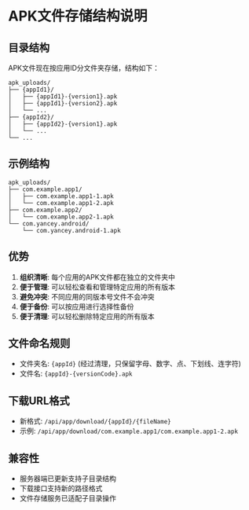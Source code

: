 # APK文件存储结构说明

## 目录结构

APK文件现在按应用ID分文件夹存储，结构如下：

```
apk_uploads/
├── {appId1}/
│   ├── {appId1}-{version1}.apk
│   ├── {appId1}-{version2}.apk
│   └── ...
├── {appId2}/
│   ├── {appId2}-{version1}.apk
│   └── ...
└── ...
```

## 示例结构

```
apk_uploads/
├── com.example.app1/
│   ├── com.example.app1-1.apk
│   └── com.example.app1-2.apk
├── com.example.app2/
│   └── com.example.app2-1.apk
└── com.yancey.android/
    └── com.yancey.android-1.apk
```

## 优势

1. **组织清晰**: 每个应用的APK文件都在独立的文件夹中
2. **便于管理**: 可以轻松查看和管理特定应用的所有版本
3. **避免冲突**: 不同应用的同版本号文件不会冲突
4. **便于备份**: 可以按应用进行选择性备份
5. **便于清理**: 可以轻松删除特定应用的所有版本

## 文件命名规则

- 文件夹名: `{appId}` (经过清理，只保留字母、数字、点、下划线、连字符)
- 文件名: `{appId}-{versionCode}.apk`

## 下载URL格式

- 新格式: `/api/app/download/{appId}/{fileName}`
- 示例: `/api/app/download/com.example.app1/com.example.app1-2.apk`

## 兼容性

- 服务器端已更新支持子目录结构
- 下载接口支持新的路径格式
- 文件存储服务已适配子目录操作 
